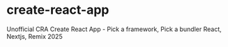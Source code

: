 # create-react-app
Unofficial CRA Create React App - Pick a framework, Pick a bundler  React, Nextjs, Remix 2025
